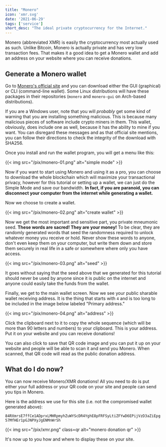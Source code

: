```yaml
---
title: "Monero"
icon: 'xmr.svg'
date: '2021-06-29'
tags: ['service']
short_desc: "The ideal private cryptocurrency for the Internet."
---
```

Monero (abbreviated XMR) is easily the cryptocurrency most actually used
as such. Unlike Bitcoin, Monero is actually private and has very low
transaction fees. That makes it a good idea to get a Monero wallet and
add an address on your website where you can receive donations.

## Generate a Monero wallet

Go to [Monero\'s official site](https://www.getmonero.org/downloads/) and you can download either the GUI (graphical) or CLI (command-line
wallet). Some Linux distributions will have these packages in their
repositories (`monero` and `monero-gui` on Arch-based distributions).

<aside>

If you are a Windows user, note that you will *probably* get some kind
of warning that you are installing something malicious. This is because
many malicious pieces of software include crypto miners in them. This
wallet, obviously, does include one as well, because it has the ability
to mine if you want. You can disregard these messages and as that
official site mentions, you can follow their directions to check the
integrity of the download with SHA256.

</aside>

Once you install and run the wallet program, you will get a menu like
this:

{{< img src="/pix/monero-01.png" alt="simple mode" >}}

Now if you want to start using Monero and using it as a pro, you can
choose to download the whole blockchain which will maximize your
transactional privacy, however for this tutorial or setting up a wallet,
we can just do the Simple Mode and save our bandwidth. **In fact, if you
are paranoid, you can disconnect your computer from the internet while
generating a wallet.**

Now we choose to create a wallet.

{{< img src="/pix/monero-02.png" alt="create wallet" >}}

Now we get the most important and sensitive part, you private mneumonic
seed. **These words are sacred! They are your money!** To be clear, they
are randomly generated words that seed the randomness required to unlock
whatever money you receive or hold. Never show these words to anyone,
don\'t even keep them on your computer, but write them down and store
them securely in real life in a safe or somewhere where only you have
access.

{{< img src="/pix/monero-03.png" alt="seed" >}}

It goes without saying that the seed above that we generated for this
tutorial should never be used by anyone since it is public on the
internet and anyone could easily take the funds from the wallet.

Finally, we get to the main wallet screen. Now we see your public
sharable wallet receiving address. It is the thing that starts with `4`
and is too long to be included in the image below labeled \"Primary
address.\"

{{< img src="/pix/monero-04.png" alt="address" >}}

Click the clipboard next to it to copy the whole sequence (which will be
more than 90 letters and numbers) to your clipboard. This is your
address. Put it on your website and you can receive donations!

You can also click to save that QR code image and you can put it up on
your website and people will be able to scan it and send you Monero.
When scanned, that QR code will read as the public donation address.

## What do I do now?

You can now receive Monero/XMR donations! All you need to do is put
either your full address or your QR code on your site and people can
send you tips in Monero.

Here is the address we use for this site (i.e. not the compromised
wallet generated above):

<code class=crypto>84RXmrsE7ffCe1ADprxLMHRpmyhZuWYScDR4YghE8pFRFSyLtiZFYwD6EPijVzD3aZiEpg57MfHEr1pGJNPXyJgENMnWrSh</code>

{{< img src="/pix/xmr.png" class=qr alt="monero donation qr" >}}

It\'s now up to you how and where to display these on your site.
